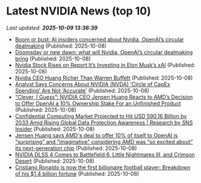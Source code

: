 # Latest NVIDIA News (top 10)
_Last updated: **2025-10-09 13:36:39**_

- [Boom or bust: AI insiders concerned about Nvidia, OpenAI’s circular dealmaking](https://economictimes.indiatimes.com/tech/artificial-intelligence/boom-or-bust-ai-insiders-concerned-about-nvidia-openais-circular-dealmaking/articleshow/124388136.cms) (Published: 2025-10-08)
- [Doomsday or new dawn: what will Nvidia, OpenAI’s circular dealmaking bring](https://economictimes.indiatimes.com/tech/artificial-intelligence/doomsday-or-new-dawn-what-will-nvidia-openais-circular-dealmaking-bring/articleshow/124388136.cms) (Published: 2025-10-08)
- [Nvidia Stock Rises on Report It’s Investing in Elon Musk’s xAI](https://biztoc.com/x/7dcee8280206d3e0) (Published: 2025-10-08)
- [Nvidia CEO Huang Richer Than Warren Buffett](https://biztoc.com/x/f68ef23cd65a678e) (Published: 2025-10-08)
- [Analyst Says Concerns About NVIDIA (NVDA) ‘Circle of CapEx Spending’ Are Not ‘Accurate’](https://biztoc.com/x/550c20d18113644d) (Published: 2025-10-08)
- [“Clever, I Guess”: NVIDIA CEO Jensen Huang Reacts to AMD’s Decision to Offer OpenAI a 10% Ownership Stake For an Unfinished Product](https://wccftech.com/nvidia-ceo-reacts-to-amd-openai-stake-deal/) (Published: 2025-10-08)
- [Confidential Computing Market Projected to Hit USD 590.16 Billion by 2033 Amid Rising Global Data Protection Awareness | Research by SNS Insider](https://www.globenewswire.com/news-release/2025/10/08/3163455/0/en/Confidential-Computing-Market-Projected-to-Hit-USD-590-16-Billion-by-2033-Amid-Rising-Global-Data-Protection-Awareness-Research-by-SNS-Insider.html) (Published: 2025-10-08)
- [Jensen Huang says AMD's deal to offer 10% of itself to OpenAI is “surprising” and “imaginative” considering AMD was “so excited about” its next-generation chip](https://biztoc.com/x/4e89948f8fde068a) (Published: 2025-10-08)
- [NVIDIA DLSS 4 Comes to Battlefield 6, Little Nightmares III, and Crimson Desert](https://www.techpowerup.com/341708/nvidia-dlss-4-comes-to-battlefield-6-little-nightmares-iii-and-crimson-desert) (Published: 2025-10-08)
- [Cristiano Ronaldo is now the first billionaire football player: Breakdown of his $1.4 billion fortune](https://economictimes.indiatimes.com/news/international/us/cristiano-ronaldo-is-now-the-first-billionaire-football-player-breakdown-of-his-1-4-billion-fortune/articleshow/124387303.cms) (Published: 2025-10-08)

